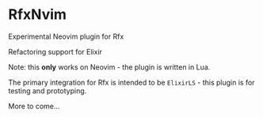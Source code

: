 # RfxNvim

Experimental Neovim plugin for Rfx

Refactoring support for Elixir

Note: this **only** works on Neovim - the plugin is written in Lua.

The primary integration for Rfx is intended to be `ElixirLS` - this plugin is for testing and prototyping.

More to come...

